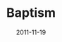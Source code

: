 ---
layout: message
category: message
series: "The Strong Challenge"
title: "Baptism"
date: 2011-11-19
audio-description: "The challenges we’ve incorporated over the past weeks are all important elements of the lives of disciples of Jesus. As we continue to engage with these rhythms and practices, we grow closer to God and spiritually strong."
audio: "http://www.crossroads.net/players/media/hq/strong07.mp3"
audio-title: "Baptism"
audio-duration: "14:54"
program-description: "Strong Challenge - Baptism Program"
program: "http://www.crossroads.net/players/media/hq/11_19-20_11Program.pdf"
program-title: "Baptism"
video-description: "The challenges we’ve incorporated over the past weeks are all
important elements of the lives of disciples of Jesus. As we continue to engage with these rhythms and practices, we grow closer to God and spiritually strong."
video-title: "Baptism"
video: "https://s3.amazonaws.com/crossroadsvideomessages/strong07.mp4"
video-poster: "https://www.crossroads.net/uploadedfiles/strong07_still.jpg"
---